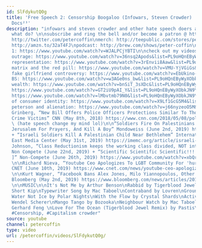 ```yaml
---
id: SlFdykutQ0g
title: 'Free Speech 2: Censorship Boogaloo (Infowars, Steven Crowder) | Very Important
  Docs²³'
description: "infowars and steven crowder and other hate speech doers are censored!
  what do? \n\nsubscribe and ring the bell and/or become a patron @ http://patreon.com/petercoffin\n\nfollow:
  http://twitter.com/petercoffin\nmerch: http://teepublic.com/stores/peter-coffin?ref_id=6134\nbook:
  http://amzn.to/32aT4FJ\npodcast: http://brew.com/shows/peter-coffin\n\nFREE SPEECH
  1: https://www.youtube.com/watch?v=WJALPCjYBTI\n\ncheck out my videos on:\nfake
  outrage: https://www.youtube.com/watch?v=36nsq2Apods&list=PL9oHQnEByWyXObkJN9YYQS9hxBjpN8RLG\nmedia
  representation: https://www.youtube.com/watch?v=3rEnvii8Aaw&list=PL9oHQnEByWyXObkJN9YYQS9hxBjpN8RLG\nthe
  matrix and the red pill: https://www.youtube.com/watch?v=VMU-YjVGiGs&list=PL9oHQnEByWyXObkJN9YYQS9hxBjpN8RLG\nmy
  fake girlfriend controversy: https://www.youtube.com/watch?v=EbUkino-a8k&list=PL9oHQnEByWyXObkJN9YYQS9hxBjpN8RLG\nself-help
  BS: https://www.youtube.com/watch?v=w3AGe0ns_bw&list=PL9oHQnEByWyXObkJN9YYQS9hxBjpN8RLG\nhoarding
  wealth: https://www.youtube.com/watch?v=bnSiT_3sXDc&list=PL9oHQnEByWyXObkJN9YYQS9hxBjpN8RLG\nmeritocracy:
  https://www.youtube.com/watch?v=GT2iU9pAI_Y&list=PL9oHQnEByWyXObkJN9YYQS9hxBjpN8RLG\noverpopulation:
  https://www.youtube.com/watch?v=lMbvtmb79N0&list=PL9oHQnEByWyXObkJN9YYQS9hxBjpN8RLG\ncultivation
  of consumer identity: https://www.youtube.com/watch?v=X9Lf1GcG5M4&list=PL9oHQnEByWyXObkJN9YYQS9hxBjpN8RLG\njordan
  peterson and alienation: https://www.youtube.com/watch?v=j66nyzeoO5M&list=PL9oHQnEByWyXObkJN9YYQS9hxBjpN8RLG\n\n*****************\n\nSOURCES\n\nEmanuella
  Grinberg, “New Bill Offers Police Officers Protections Similar To Those For Hate
  Crime Victims” CNN (May 8th, 2018) https://www.cnn.com/2018/05/08/politics/protect-and-serve-act/index.html
  \ (hate speech change my mind lol)\n\n“Soldiers Fire On Palestinians Trying To Enter
  Jerusalem For Prayers, And Kill A Boy” Mondoweiss (June 2nd, 2019) https://mondoweiss.net/2019/06/soldiers-palestinians-jerusalem/
  + “Israeli Soldiers Kill A Palestinian Child Near Bethlehem” International Middle
  East Media Center (May 31st, 2019) https://imemc.org/article/israeli-soldiers-kill-a-palestinian-child-near-bethlehem/\n\nEmerican
  Johnson, “Class Reductionism keeps the working class divided, NOT intersectionalism!”
  Non Compete (June 22nd, 2019) + “Scientific Scientific Scientific!!! [ Quickrise
  ]” Non-Compete (June 26th, 2019) https://www.youtube.com/watch?v=xbQrz_xR3Pg, https://www.youtube.com/watch?v=WnE25ZTvMXQ
  \n\nRichard Nieva, “Youtube Ceo Apologizes To LGBT Community For 'hurtful' Decision”
  CNET (June 10th, 2019) https://www.cnet.com/news/youtube-ceo-apologizes-to-lgbt-community-for-hurtful-decision/
  \n\nKurt Wagner, “Facebook Bans Alex Jones, Milo Yiannopoulos, Other Far-Right Figures”
  Bloomberg (May 2nd, 2019) https://www.bloomberg.com/news/articles/2019-05-02/facebook-bans-alex-jones-yiannopoulos-other-far-right-figures
  \n\nMUSIC\n\nIt's Not Me by Arthur Benson\nRabbid by Tigerblood Jewel\nUnwind by
  Short Kip\nTypewriter Song by Mac Taboel\nContraband by Lovren\nGrounded by Smartface\nFrozen
  Water Not Ice by Polar Nights\nWith the Flow by Crystal Shards\nActive Project by
  Wendel Scherer\nMango Tango by Bozooka\nNeighbour Watch by Mac Taboel\nWah Jam by
  Gerhard Feng \nLove For The Ocean (Tigerblood Jewel Remix) by Pastis\n\n#FreeSpeech,
  #Censorship, #Capitalism crowder"
source: youtube
channel: petercoffin
type: video
url: /petercoffin/videos/SlFdykutQ0g/
---
```

